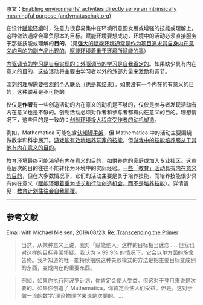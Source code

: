 原文：[Enabling environments’ activities directly serve an intrinsically meaningful purpose (andymatuschak.org)](https://notes.andymatuschak.org/z7wh92mfgXNTLk8AhaaLxsViQuzqGY5cV56Vm)

在设计[赋能环境](https://notes.andymatuschak.org/z3DaBP4vN1dutjUgrk3jbEeNxScccvDCxDgXe)时，注意力很容易集中在环境所意图发展或增强的技能或理解上。这种做法通常会辜负原本的目标。赋能环境要想成功，环境中的活动必须直接服务于那些技能或理解的**目的**。（见[强大的赋能环境通常是作为项目追求其自身内在意义的目的的副产品出现的](https://notes.andymatuschak.org/z4N6d29XL2PZXCa64HPcxA64RGWDb6Cagc1gs)，[赋能环境着重于环境所赋能的事](https://notes.andymatuschak.org/z6tuZZKaNeLM7c9jPZwNVGURGTuXLy8jesv5i)）

[内驱调节的学习是自我实现的；外驱调节的学习是自我否定的](https://notes.andymatuschak.org/z593cFAtL3wWfMEFZodUYcM9TPQyMDHzEXxvS)。如果缺少具有内在意义的目的，这些活动将主要由学习者以外的外部力量来激励和调节。

[深刻的理解需要强烈的个人联系（也是其结果）](https://notes.andymatuschak.org/z5gCpoFJJThDFHK1a7Vv3ssxF3kkjeRaTrJHK)。如果没有一个内在的有意义的目的，这种联系是不可能的。

仅仅是**作者**有一些创造活动的内在意义的动机是不够的，仅仅是参与者发现活动有内在意义也是不够的。创制活动必须对作者和参与者都有内在意义的目的。理想情况下，这些目的是一致的：[创制环境极大程度受作者的动机塑造](https://notes.andymatuschak.org/z34mYTEEEQcrywWkoNnz1Fzr8NmwaDsVRNgTK)。

例如，Mathematica 可能包含[认知脚手架](https://notes.andymatuschak.org/z8ZWYXFwXV38qiCgRx7zf2ySy9WCxWvcizNVr)，但 Mathematica 中的活动主要围绕做数学和科学展开。[游戏能有效地培养玩家的技能](https://notes.andymatuschak.org/z2J6v5xtfJaeW5KFF6fNwkHxLWQonxuUA5ndg)，但[游戏中的技能培养服从于其他有内在意义的目的](https://notes.andymatuschak.org/zeb2g4GbLPhXGKZavqQ7v7iuqe5B8jGhnFKw)。

教育环境最终可能渴望有内在意义的目的，如供养你的家庭或加入专业社区。这些高层次的目的往往不能转化为环境中的实际经验。[一些「教育」活动具有内在意义的目的](https://notes.andymatuschak.org/z3bjAHBa3Rx5DRwmVsmmeNUTceS9ErxLfSAiM)，但在大多数情况下，它们的活动主要是关于培养技能，而培养技能很少具有内在意义（[赋能环境着重为成长和行动创造机会，而不是培养技能](https://notes.andymatuschak.org/z5th5bWm6VhB6PPbYB97gUKMdnaZe5atntRza)）。详情请见：[教育计划往往会自我颠覆](https://notes.andymatuschak.org/z6qfYv9SPx6M9FZPzVj7o4qVRD1iTGJpMfz6J)。

------

## 参考文献

Email with Michael Nielsen, 2019/08/23. [Re: Transcending the Primer](javascript:void(0))

> 当然，从某种意义上说，我对「赋能他人」这样的目标相当迷恋......但我也对这样的目标非常怀疑。我认为 > 99.9% 的情况下，它会以单方面的施舍告终。我所知道的唯一能持续摆脱这种失败模式的方法是把主要目标变成别的东西，变成内在的重要东西。

>

> 例如，如果你执行阿波罗计划，你肯定会使人受益。但这对于登月来说是次要的。如果你创造了 Mathematica，你肯定会使人们受益。但是，这对于做一流的数学/理论物理学来说是次要的。...